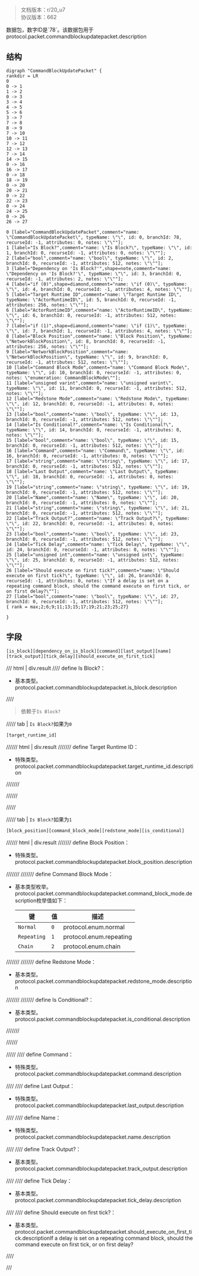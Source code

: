 # <!-- md:samp CommandBlockUpdatePacket -->

> 文档版本：r/20_u7<br/>协议版本：662

<!-- md:samp CommandBlockUpdatePacket -->数据包，数字ID是`78`。该数据包用于protocol.packet.commandblockupdatepacket.description

## 结构

```viz
digraph "CommandBlockUpdatePacket" {
rankdir = LR
0
0 -> 1
1 -> 2
0 -> 3
3 -> 4
4 -> 5
5 -> 6
3 -> 7
7 -> 8
8 -> 9
7 -> 10
10 -> 11
7 -> 12
12 -> 13
7 -> 14
14 -> 15
0 -> 16
16 -> 17
0 -> 18
18 -> 19
0 -> 20
20 -> 21
0 -> 22
22 -> 23
0 -> 24
24 -> 25
0 -> 26
26 -> 27

0 [label="CommandBlockUpdatePacket",comment="name: \"CommandBlockUpdatePacket\", typeName: \"\", id: 0, branchId: 78, recurseId: -1, attributes: 0, notes: \"\""];
1 [label="Is Block?",comment="name: \"Is Block?\", typeName: \"\", id: 1, branchId: 0, recurseId: -1, attributes: 0, notes: \"\""];
2 [label="bool",comment="name: \"bool\", typeName: \"\", id: 2, branchId: 0, recurseId: -1, attributes: 512, notes: \"\""];
3 [label="Dependency on 'Is Block?'",shape=note,comment="name: \"Dependency on 'Is Block?'\", typeName: \"\", id: 3, branchId: 0, recurseId: -1, attributes: 2, notes: \"\""];
4 [label="if (0)",shape=diamond,comment="name: \"if (0)\", typeName: \"\", id: 4, branchId: 0, recurseId: -1, attributes: 4, notes: \"\""];
5 [label="Target Runtime ID",comment="name: \"Target Runtime ID\", typeName: \"ActorRuntimeID\", id: 5, branchId: 0, recurseId: -1, attributes: 256, notes: \"\""];
6 [label="ActorRuntimeID",comment="name: \"ActorRuntimeID\", typeName: \"\", id: 6, branchId: 0, recurseId: -1, attributes: 512, notes: \"\""];
7 [label="if (1)",shape=diamond,comment="name: \"if (1)\", typeName: \"\", id: 7, branchId: 1, recurseId: -1, attributes: 4, notes: \"\""];
8 [label="Block Position",comment="name: \"Block Position\", typeName: \"NetworkBlockPosition\", id: 8, branchId: 0, recurseId: -1, attributes: 256, notes: \"\""];
9 [label="NetworkBlockPosition",comment="name: \"NetworkBlockPosition\", typeName: \"\", id: 9, branchId: 0, recurseId: -1, attributes: 512, notes: \"\""];
10 [label="Command Block Mode",comment="name: \"Command Block Mode\", typeName: \"\", id: 10, branchId: 0, recurseId: -1, attributes: 0, notes: \"enumeration: CommandBlockMode\""];
11 [label="unsigned varint",comment="name: \"unsigned varint\", typeName: \"\", id: 11, branchId: 0, recurseId: -1, attributes: 512, notes: \"\""];
12 [label="Redstone Mode",comment="name: \"Redstone Mode\", typeName: \"\", id: 12, branchId: 0, recurseId: -1, attributes: 0, notes: \"\""];
13 [label="bool",comment="name: \"bool\", typeName: \"\", id: 13, branchId: 0, recurseId: -1, attributes: 512, notes: \"\""];
14 [label="Is Conditional?",comment="name: \"Is Conditional?\", typeName: \"\", id: 14, branchId: 0, recurseId: -1, attributes: 0, notes: \"\""];
15 [label="bool",comment="name: \"bool\", typeName: \"\", id: 15, branchId: 0, recurseId: -1, attributes: 512, notes: \"\""];
16 [label="Command",comment="name: \"Command\", typeName: \"\", id: 16, branchId: 0, recurseId: -1, attributes: 0, notes: \"\""];
17 [label="string",comment="name: \"string\", typeName: \"\", id: 17, branchId: 0, recurseId: -1, attributes: 512, notes: \"\""];
18 [label="Last Output",comment="name: \"Last Output\", typeName: \"\", id: 18, branchId: 0, recurseId: -1, attributes: 0, notes: \"\""];
19 [label="string",comment="name: \"string\", typeName: \"\", id: 19, branchId: 0, recurseId: -1, attributes: 512, notes: \"\""];
20 [label="Name",comment="name: \"Name\", typeName: \"\", id: 20, branchId: 0, recurseId: -1, attributes: 0, notes: \"\""];
21 [label="string",comment="name: \"string\", typeName: \"\", id: 21, branchId: 0, recurseId: -1, attributes: 512, notes: \"\""];
22 [label="Track Output?",comment="name: \"Track Output?\", typeName: \"\", id: 22, branchId: 0, recurseId: -1, attributes: 0, notes: \"\""];
23 [label="bool",comment="name: \"bool\", typeName: \"\", id: 23, branchId: 0, recurseId: -1, attributes: 512, notes: \"\""];
24 [label="Tick Delay",comment="name: \"Tick Delay\", typeName: \"\", id: 24, branchId: 0, recurseId: -1, attributes: 0, notes: \"\""];
25 [label="unsigned int",comment="name: \"unsigned int\", typeName: \"\", id: 25, branchId: 0, recurseId: -1, attributes: 512, notes: \"\""];
26 [label="Should execute on first tick?",comment="name: \"Should execute on first tick?\", typeName: \"\", id: 26, branchId: 0, recurseId: -1, attributes: 0, notes: \"If a delay is set on a repeating command block, should the command execute on first tick, or on first delay?\""];
27 [label="bool",comment="name: \"bool\", typeName: \"\", id: 27, branchId: 0, recurseId: -1, attributes: 512, notes: \"\""];
{ rank = max;2;6;9;11;13;15;17;19;21;23;25;27}

}

```

## 字段

```title='CommandBlockUpdatePacket'
[is_block][dependency_on_is_block][command][last_output][name][track_output][tick_delay][should_execute_on_first_tick]
```

/// html | div.result
//// define
Is Block?：<!-- md:samp bool -->

- 基本类型。protocol.packet.commandblockupdatepacket.is_block.description


////
> 依赖于`Is Block?`

///// tab | `Is Block?`如果为`0`
```title='if (0)'
[target_runtime_id]
```

////// html | div.result
/////// define
Target Runtime ID：[<!-- md:samp ActorRuntimeID -->](../types/actorruntimeid.md)

- 特殊类型。protocol.packet.commandblockupdatepacket.target_runtime_id.description


///////

//////

/////

///// tab | `Is Block?`如果为`1`
```title='if (1)'
[block_position][command_block_mode][redstone_mode][is_conditional]
```

////// html | div.result
/////// define
Block Position：[<!-- md:samp NetworkBlockPosition -->](../types/networkblockposition.md)

- 特殊类型。protocol.packet.commandblockupdatepacket.block_position.description


///////
/////// define
Command Block Mode：<!-- md:samp unsigned varint -->

- 基本类型枚举。protocol.packet.commandblockupdatepacket.command_block_mode.description枚举值如下：

  |键|值|描述|
  |---|---|---|
  |`Normal`|`0`|protocol.enum.normal|
  |`Repeating`|`1`|protocol.enum.repeating|
  |`Chain`|`2`|protocol.enum.chain|



///////
/////// define
Redstone Mode：<!-- md:samp bool -->

- 基本类型。protocol.packet.commandblockupdatepacket.redstone_mode.description


///////
/////// define
Is Conditional?：<!-- md:samp bool -->

- 基本类型。protocol.packet.commandblockupdatepacket.is_conditional.description


///////

//////

/////
//// define
Command：[<!-- md:samp string -->](../types/string.md)

- 特殊类型。protocol.packet.commandblockupdatepacket.command.description


////
//// define
Last Output：[<!-- md:samp string -->](../types/string.md)

- 特殊类型。protocol.packet.commandblockupdatepacket.last_output.description


////
//// define
Name：[<!-- md:samp string -->](../types/string.md)

- 特殊类型。protocol.packet.commandblockupdatepacket.name.description


////
//// define
Track Output?：<!-- md:samp bool -->

- 基本类型。protocol.packet.commandblockupdatepacket.track_output.description


////
//// define
Tick Delay：<!-- md:samp unsigned int -->

- 基本类型。protocol.packet.commandblockupdatepacket.tick_delay.description


////
//// define
Should execute on first tick?：<!-- md:samp bool -->

- 基本类型。protocol.packet.commandblockupdatepacket.should_execute_on_first_tick.descriptionIf a delay is set on a repeating command block, should the command execute on first tick, or on first delay?


////

///

